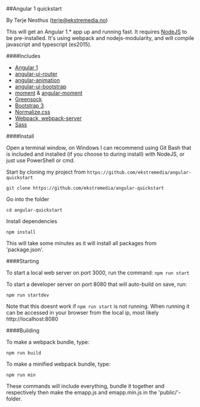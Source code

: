##Angular 1 quickstart

By Terje Nesthus (terje@ekstremedia.no)

This will get an Angular 1.* app up and running fast. It requires [NodeJS](https://nodejs.org) to be pre-installed. It's using webpack and nodejs-modularity, and will compile javascript and typescript (es2015).

####Includes
* [Angular 1](https://angularjs.org/)
* [angular-ui-router](https://github.com/angular-ui/ui-router)
* [angular-animation](https://docs.angularjs.org/api/ngAnimate)
* [angular-ui-bootstrap](https://angular-ui.github.io/bootstrap/)
* [moment](http://momentjs.com/) & [angular-moment](https://github.com/urish/angular-moment)
* [Greensock](https://greensock.com)
* [Bootstrap 3](http://getbootstrap.com/)
* [Normalize.css](https://necolas.github.io/normalize.css/)
* [Webpack, webpack-server](https://webpack.github.io/)
* [Sass](http://sass-lang.com/)

####Install

Open a terminal window, on Windows I can recommend using Git Bash that is included and installed (if you choose to during install) with NodeJS,
or just use PowerShell or cmd. 

Start by cloning my project from `https://github.com/ekstremedia/angular-quickstart`

```
git clone https://github.com/ekstremedia/angular-quickstart
```

Go into the folder

```
cd angular-quickstart
```

Install dependencies

```
npm install
```

This will take some minutes as it will install all packages from 'package.json'. 

####Starting

To start a local web server on port 3000, run the command:
```npm run start```

To start a developer server on port 8080 that will auto-build on save, run:

```
npm run startdev
```

Note that this doesnt work if `npm run start` is not running. When running it can be accessed in your browser from the local ip, most likely 
http://localhost:8080 

####Building

To make a webpack bundle, type: 
```
npm run build
```

To make a minified webpack bundle, type:
```
npm run min
```

These commands will include everything, bundle it together and respectively then make the emapp.js and emapp.min.js in the 'public/'-folder.